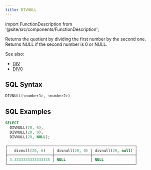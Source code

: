 ```yaml
---
title: DIVNULL
---
```

import FunctionDescription from '@site/src/components/FunctionDescription';

<FunctionDescription description="Introduced or updated: v1.2.345"/>

Returns the quotient by dividing the first number by the second one. Returns NULL if the second number is 0 or NULL.

See also:

- [DIV](div)
- [DIV0](div0)

## SQL Syntax

```sql
DIVNULL(<number1>, <number2>)
```

## SQL Examples

```sql
SELECT
  DIVNULL(20, 6),
  DIVNULL(20, 0),
  DIVNULL(20, NULL);

┌─────────────────────────────────────────────────────────┐
│   divnull(20, 6)   │ divnull(20, 0) │ divnull(20, null) │
├────────────────────┼────────────────┼───────────────────┤
│ 3.3333333333333335 │ NULL           │ NULL              │
└─────────────────────────────────────────────────────────┘
```